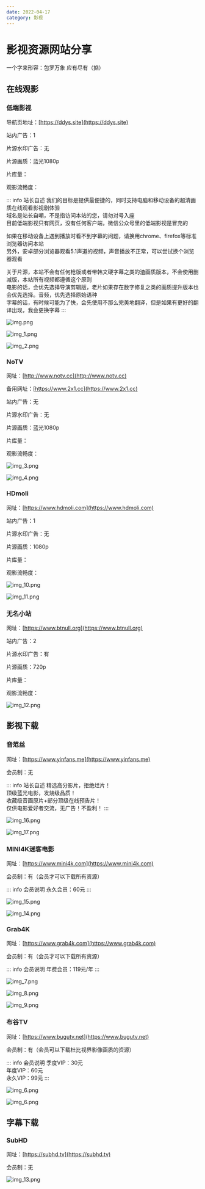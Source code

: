 ```yaml
---
date: 2022-04-17
category: 影视
---
```


# 影视资源网站分享

一个字来形容：包罗万象 应有尽有（掂）

<!-- more -->

## 在线观影

### 低端影视

导航页地址：[https://ddys.site](https://ddys.site)

站内广告：1

片源水印广告：无

片源画质：蓝光1080p

<p>片库量：<el-rate model-value="3" disabled /></p>

<p>观影流畅度：<el-rate model-value="5" disabled /></p>

::: info 站长自述
我们的目标是提供最便捷的，同时支持电脑和移动设备的超清画质在线观看影视剧体验  
域名是站长自嘲，不是指访问本站的您，请勿对号入座  
目前低端影视只有网页，没有任何客户端，微信公众号里的低端影视是冒充的

如果在移动设备上遇到播放时看不到字幕的问题，请换用chrome、firefox等标准浏览器访问本站  
另外，安卓部分浏览器观看5.1声道的视频，声音播放不正常，可以尝试换个浏览器观看

关于片源，本站不会有任何枪版或者带韩文硬字幕之类的渣画质版本，不会使用删减版，本站所有视频都遵循这个原则  
电影的话，会优先选择导演剪辑版，老片如果存在数字修复之类的画质提升版本也会优先选择。音频，优先选择原始语种  
字幕的话，有时候可能为了快，会先使用不那么完美地翻译，但是如果有更好的翻译出现，我会更换字幕
:::

![img.png](https://img.sherry4869.com/Blog/video/share/img.png)

![img_1.png](https://img.sherry4869.com/Blog/video/share/img_1.png)

![img_2.png](https://img.sherry4869.com/Blog/video/share/img_2.png)

### NoTV

网址：[http://www.notv.cc](http://www.notv.cc)

备用网址：[https://www.2x1.cc](https://www.2x1.cc)

站内广告：无

片源水印广告：无

片源画质：蓝光1080p

<p>片库量：<el-rate model-value="1" disabled /></p>

<p>观影流畅度：<el-rate model-value="5" disabled /></p>

![img_3.png](https://img.sherry4869.com/Blog/video/share/img_3.png)

![img_4.png](https://img.sherry4869.com/Blog/video/share/img_4.png)

### HDmoli

网址：[https://www.hdmoli.com](https://www.hdmoli.com)

站内广告：1

片源水印广告：无

片源画质：1080p

<p>片库量：<el-rate model-value="3" disabled /></p>

<p>观影流畅度：<el-rate model-value="5" disabled /></p>

![img_10.png](https://img.sherry4869.com/Blog/video/share/img_10.png)

![img_11.png](https://img.sherry4869.com/Blog/video/share/img_11.png)

### 无名小站

网址：[https://www.btnull.org](https://www.btnull.org)

站内广告：2

片源水印广告：有

片源画质：720p

<p>片库量：<el-rate model-value="5" disabled /></p>

<p>观影流畅度：<el-rate model-value="3" disabled /></p>

![img_12.png](https://img.sherry4869.com/Blog/video/share/img_12.png)

## 影视下载

### 音范丝

网址：[https://www.yinfans.me](https://www.yinfans.me)

会员制：无

::: info 站长自述
精选高分影片，拒绝烂片！  
顶级蓝光电影，发烧级品质！  
收藏级音画原片+部分顶级在线预告片！  
仅供电影爱好者交流，无广告！不盈利！
:::

![img_16.png](https://img.sherry4869.com/Blog/video/share/img_16.png)

![img_17.png](https://img.sherry4869.com/Blog/video/share/img_17.png)

### MINI4K迷客电影

网址：[https://www.mini4k.com](https://www.mini4k.com)

会员制：有（会员才可以下载所有资源）

::: info 会员说明
永久会员：60元
:::

![img_15.png](https://img.sherry4869.com/Blog/video/share/img_15.png)

![img_14.png](https://img.sherry4869.com/Blog/video/share/img_14.png)

### Grab4K

网址：[https://www.grab4k.com](https://www.grab4k.com)

会员制：有（会员才可以下载所有资源）

::: info 会员说明
年费会员：119元/年
:::

![img_7.png](https://img.sherry4869.com/Blog/video/share/img_7.png)

![img_8.png](https://img.sherry4869.com/Blog/video/share/img_8.png)

![img_9.png](https://img.sherry4869.com/Blog/video/share/img_9.png)

### 布谷TV

网址：[https://www.bugutv.net](https://www.bugutv.net)

会员制：有（会员可以下载杜比视界影像画质的资源）

::: info 会员说明
季度VIP：30元  
年度VIP：60元  
永久VIP：99元
:::

![img_6.png](https://img.sherry4869.com/Blog/video/share/img_5.png)

![img_6.png](https://img.sherry4869.com/Blog/video/share/img_6.png)

## 字幕下载

### SubHD

网址：[https://subhd.tv](https://subhd.tv)

会员制：无

![img_13.png](https://img.sherry4869.com/Blog/video/share/img_13.png)